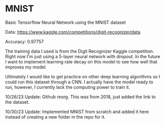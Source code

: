 # MNIST

Basic Tensorflow Neural Network using the MNIST dataset

Data: https://www.kaggle.com/competitions/digit-recognizer/data

Accuracy: 0.97757

The training data I used is from the Digit Recognizer Kaggle competition. Right now I'm just using a
5-layer neural network with dropout. In the future I want to implement learning rate decay on this model to see how well that improves my model.

Ultimately I would like to get practice on other deep learning algorithms so I could run this dataset through a CNN. I actually have the
model ready to run, however, I currently lack the computing power to train it.

10/26/23 Update: Github reorg. This was from 2018, just added the link to the dataset.

10/30/23 Update: Implemented MNIST from scratch and added it here instead of creating a new folder in the repo for it.
